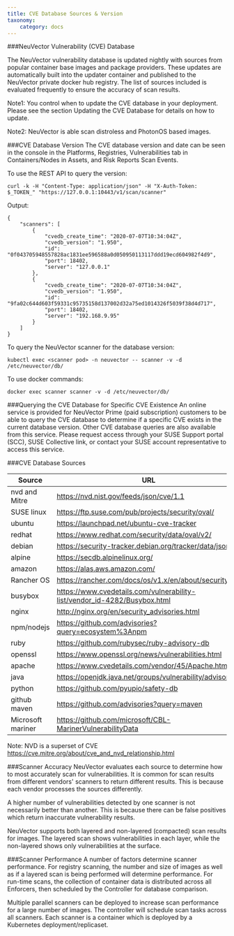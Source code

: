 ```yaml
---
title: CVE Database Sources & Version
taxonomy:
    category: docs
---
```


###NeuVector Vulnerability (CVE) Database

The NeuVector vulnerability database is updated nightly with sources from popular container base images and package providers. These updates are automatically built into the updater container and published to the NeuVector private docker hub registry. The list of sources included is evaluated frequently to ensure the accuracy of scan results.

Note1: You control when to update the CVE database in your deployment. Please see the section Updating the CVE Database for details on how to update.

Note2: NeuVector is able scan distroless and PhotonOS based images.

###CVE Database Version
The CVE database version and date can be seen in the console in the Platforms, Registries, Vulnerabilities tab in Containers/Nodes in Assets, and Risk Reports Scan Events.

To use the REST API to query the version:
```
curl -k -H "Content-Type: application/json" -H "X-Auth-Token: $_TOKEN_" "https://127.0.0.1:10443/v1/scan/scanner"
```

Output:
```
{
	"scanners": [
		{
			"cvedb_create_time": "2020-07-07T10:34:04Z",
			"cvedb_version": "1.950",
			"id": "0f043705948557828ac1831ee596588a0d050950113117ddd19ecd604982f4d9",
			"port": 18402,
			"server": "127.0.0.1"
		},
		{
			"cvedb_create_time": "2020-07-07T10:34:04Z",
			"cvedb_version": "1.950",
			"id": "9fa02c644d603f59331c95735158d137002d32a75ed1014326f5039f38d4d717",
			"port": 18402,
			"server": "192.168.9.95"
		}
	]
}
```


To query the NeuVector scanner for the database version:

```
kubectl exec <scanner pod> -n neuvector -- scanner -v -d /etc/neuvector/db/
```

To use docker commands:

```
docker exec scanner scanner -v -d /etc/neuvector/db/
```

###Querying the CVE Database for Specific CVE Existence
An online service is provided for NeuVector Prime (paid subscription) customers to be able to query the CVE database to determine if a specific CVE exists in the current database version. Other CVE database queries are also available from this service. Please request access through your SUSE Support portal (SCC), SUSE Collective link, or contact your SUSE account representative to access this service.

###CVE Database Sources


| Source | URL | 
| ------ | --------------------------------------------------- | 
|nvd and Mitre |https://nvd.nist.gov/feeds/json/cve/1.1 |
|SUSE linux |https://ftp.suse.com/pub/projects/security/oval/ |
|ubuntu |https://launchpad.net/ubuntu-cve-tracker  |
|redhat |https://www.redhat.com/security/data/oval/v2/ |
|debian |https://security-tracker.debian.org/tracker/data/json |
|alpine |https://secdb.alpinelinux.org/ |
|amazon |https://alas.aws.amazon.com/ |
|Rancher OS |https://rancher.com/docs/os/v1.x/en/about/security/ |
|busybox |https://www.cvedetails.com/vulnerability-list/vendor_id-4282/Busybox.html |
|nginx |http://nginx.org/en/security_advisories.html |
|npm/nodejs |https://github.com/advisories?query=ecosystem%3Anpm |
|ruby |https://github.com/rubysec/ruby-advisory-db |
|openssl |https://www.openssl.org/news/vulnerabilities.html  |
|apache |https://www.cvedetails.com/vendor/45/Apache.html |
|java |https://openjdk.java.net/groups/vulnerability/advisories/  |
|python |https://github.com/pyupio/safety-db |
|github maven|https://github.com/advisories?query=maven |
|Microsoft mariner |https://github.com/microsoft/CBL-MarinerVulnerabilityData |

Note: NVD is a superset of CVE https://cve.mitre.org/about/cve_and_nvd_relationship.html

###Scanner Accuracy
NeuVector evaluates each source to determine how to most accurately scan for vulnerabilities. It is common for scan results from different vendors' scanners to return different results. This is because each vendor processes the sources differently.

A higher number of vulnerabilities detected by one scanner is not necessarily better than another. This is because there can be false positives which return inaccurate vulnerability results.

NeuVector supports both layered and non-layered (compacted) scan results for images. The layered scan shows vulnerabilities in each layer, while the non-layered shows only vulnerabilities at the surface.

###Scanner Performance
A number of factors determine scanner performance. For registry scanning, the number and size of images as well as if a layered scan is being performed will determine performance. For run-time scans, the collection of container data is distributed across all Enforcers, then scheduled by the Controller for database comparison.

Multiple parallel scanners can be deployed to increase scan performance for a large number of images. The controller will schedule scan tasks across all scanners. Each scanner is a container which is deployed by a Kubernetes deployment/replicaset.
